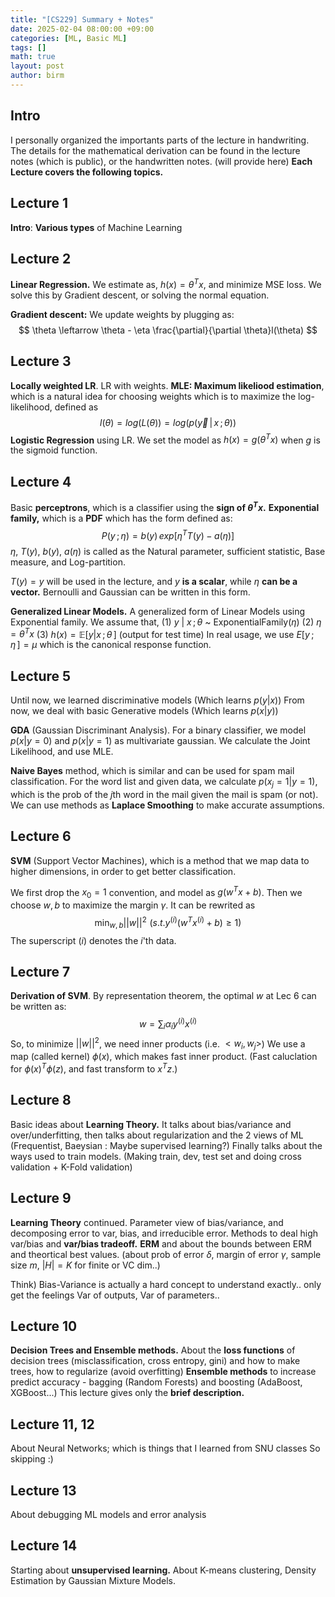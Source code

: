 ```yaml
---
title: "[CS229] Summary + Notes"
date: 2025-02-04 08:00:00 +09:00
categories: [ML, Basic ML]
tags: []       
math: true
layout: post
author: birm
---
```

## Intro
I personally organized the importants parts of the lecture in handwriting. 
The details for the mathematical derivation can be found in the lecture notes (which is public), or the handwritten notes. (will provide here)
**Each Lecture covers the following topics.**
## Lecture 1
**Intro**: **Various types** of Machine Learning
## Lecture 2
**Linear Regression.** We estimate as, $h(x) = \theta^T x$, and minimize MSE loss. We solve this by Gradient descent, or solving the normal equation.

**Gradient descent:** We update weights by plugging as:
$$
\theta \leftarrow \theta - \eta \frac{\partial}{\partial \theta}l(\theta) 
$$
## Lecture 3
**Locally weighted LR**. LR with weights.
**MLE: Maximum likeliood estimation**, which is a natural idea for choosing weights which is to maximize the log-likelihood, defined as
$$
l(\theta) = log(L(\theta)) = log(p(\vec{y} \,| \,x\,;\theta))
$$
**Logistic Regression** using LR. We set the model as $h(x) = g(\theta^T x)$ when $g$ is the sigmoid function.
## Lecture 4
Basic **perceptrons**, which is a classifier using the **sign of $\theta^T x$.**
**Exponential family,** which is a **PDF** which has the form defined as:
$$
P(y\,;\eta) = b(y)\,exp[\eta^TT(y)-a(\eta)]
$$
$\eta$, $T(y)$, $b(y)$, $a(\eta)$ is called as the Natural parameter, sufficient statistic, Base measure, and Log-partition.

$T(y)=y$ will be used in the lecture, and $y$ **is a scalar**, while $\eta$ **can be a vector.**
Bernoulli and Gaussian can be written in this form.

**Generalized Linear Models.** A generalized form of Linear Models using Exponential family.
We assume that,
(1) $y$ | $x\,;\theta$ ~ ExponentialFamily$(\eta)$
(2) $\eta = \theta^T x$
(3) $h(x) = \mathbb{E} [y|x\,;\theta\,]$ (output for test time)
In real usage, we use $E[y\,;\eta\,] = \mu$ which is the canonical response function. 
## Lecture 5
Until now, we learned discriminative models (Which learns $p(y|x)$)
From now, we deal with basic Generative models (Which learns $p(x|y)$)

**GDA** (Gaussian Discriminant Analysis). For a binary classifier, we model $p(x|y=0)$ and $p(x|y=1)$ as multivariate gaussian.
We calculate the Joint Likelihood, and use MLE.

**Naive Bayes** method, which is similar and can be used for spam mail classification. 
For the word list and given data, we calculate $p(x_j = 1 | y = 1)$, which is the prob of the $j$th word in the mail given the mail is spam (or not).
We can use methods as **Laplace Smoothing** to make accurate assumptions.
## Lecture 6
**SVM** (Support Vector Machines), which is a method that we map data to higher dimensions, in order to get better classification.

We first drop the $x_0 = 1$ convention, and model as $g(w^T x +b)$. 
Then we choose $w, b$ to maximize the margin $\gamma$. 
It can be rewrited as 
$$
\min_{w,b} ||w||^2   \,\, (s.t. y^{(i)}(w^Tx^{(i)}+b) \geq 1)
$$
The superscript $(i)$ denotes the $i$'th data.
## Lecture 7
**Derivation of SVM**. 
By representation theorem, the optimal $w$ at Lec 6 can be written as:
$$
w = \sum_{i}\alpha_i y^{(i)}x^{(i)}
$$
So, to minimize $||w||^2$, we need inner products (i.e. $<w_i, w_j>$)
We use a map (called kernel) $\phi(x)$, which makes fast inner product. 
(Fast caluclation for $\phi(x)^T \phi(z)$, and fast transform to $x^Tz$.)
## Lecture 8
Basic ideas about **Learning Theory.** 
It talks about bias/variance and over/underfitting, then talks about regularization and the 2 views of ML (Frequentist, Baeysian : Maybe supervised learning?) 
Finally talks about the ways used to train models. (Making train, dev, test set and doing cross validation + K-Fold validation)
## Lecture 9
**Learning Theory** continued. 
Parameter view of bias/variance, and decomposing error to var, bias, and irreducible error. Methods to deal high var/bias and **var/bias tradeoff.**
**ERM** and about the bounds between ERM and theortical best values. (about prob of error $\delta$, margin of error $\gamma$, sample size $m$, $|H| = K$ for finite or VC dim..)

Think) Bias-Variance is actually a hard concept to understand exactly.. only get the feelings
Var of outputs, Var of parameters..
## Lecture 10
**Decision Trees and Ensemble methods.**
About the **loss functions** of decision trees (misclassification, cross entropy, gini) and how to make trees, how to regularize (avoid overfitting)
**Ensemble methods** to increase predict accuracy - bagging (Random Forests) and boosting (AdaBoost, XGBoost...)
This lecture gives only the **brief description.**
## Lecture 11, 12
About Neural Networks; which is things that I learned from SNU classes
So skipping :)
## Lecture 13
About debugging ML models and error analysis
## Lecture 14
Starting about **unsupervised learning.**
About K-means clustering, Density Estimation by Gaussian Mixture Models.
